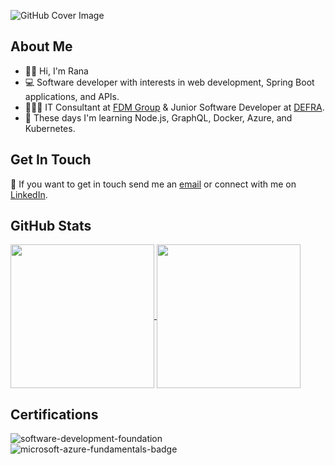 ![GitHub Cover Image](https://github.com/rtasalem/rtasalem/assets/127218837/48f83f57-5df2-41b1-92cc-d2810095dcaf)

## About Me
- 👋🏽 Hi, I'm Rana
- 💻 Software developer with interests in web development, Spring Boot applications, and APIs.
- 👩🏽‍💻 IT Consultant at [FDM Group](https://www.fdmgroup.com/) & Junior Software Developer at [DEFRA](https://www.gov.uk/government/organisations/department-for-environment-food-rural-affairs).
- 🧠 These days I'm learning Node.js, GraphQL, Docker, Azure, and Kubernetes.
## Get In Touch
💬 If you want to get in touch send me an [email](ranatasalem@gmail.com) or connect with me on [LinkedIn](https://www.linkedin.com/in/ranatasalem/).
## GitHub Stats
<a href="https://github.com/rtasalem?tab=repositories">
  <img height=230 align="center" src="https://github-readme-stats.vercel.app/api/top-langs/?username=rtasalem&theme=shadow_green&layout=compact" />
</a>
<a href="https://github.com/rtasalem">
  <img height=230 align="center" src="https://github-readme-stats.vercel.app/api?username=rtasalem&theme=shadow_red&layout=compact&show=reviews,prs_merged&hide=issues" />
</a>

## Certifications
![software-development-foundation](https://github.com/rtasalem/rtasalem/assets/127218837/7ee0ce69-650e-4663-8864-25e2a2adabe0)
![microsoft-azure-fundamentals-badge](https://github.com/rtasalem/rtasalem/assets/127218837/7821eb3f-b503-47ae-a657-c30634669af5)
